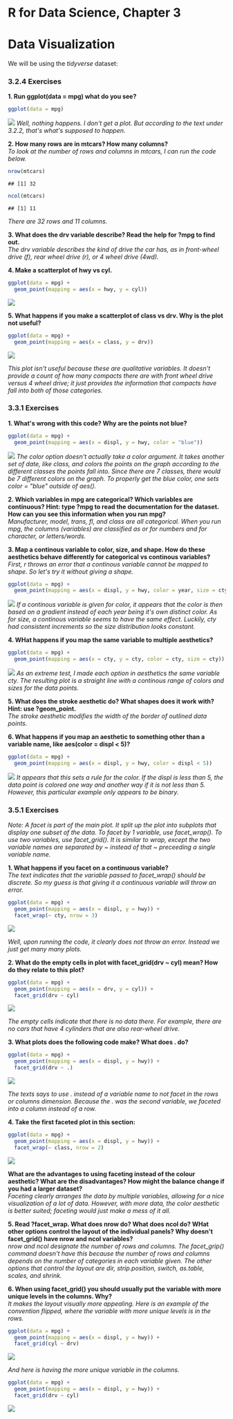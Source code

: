# R for Data Science, Chapter 3

# Data Visualization 

We will be using the _tidyverse_ dataset:


### 3.2.4 Exercises 
**1. Run ggplot(data = mpg) what do you see?**  

```r
ggplot(data = mpg)
```

![](3-Data_Visualization_files/figure-html/unnamed-chunk-2-1.png)<!-- -->
_Well, nothing happens. I don't get a plot. But according to the text under 3.2.2, that's what's supposed to happen._  

**2. How many rows are in mtcars? How many columns?**   
_To look at the number of rows and columns in mtcars, I can run the code below._  

```r
nrow(mtcars)
```

```
## [1] 32
```

```r
ncol(mtcars)
```

```
## [1] 11
```
_There are 32 rows and 11 columns._  

**3. What does the drv variable describe? Read the help for ?mpg to find out.**  
_The drv variable describes the kind of drive the car has, as in front-wheel drive (f), rear wheel drive (r), or 4 wheel drive (4wd)._  

**4. Make a scatterplot of hwy vs cyl.**  

```r
ggplot(data = mpg) + 
  geom_point(mapping = aes(x = hwy, y = cyl))
```

![](3-Data_Visualization_files/figure-html/unnamed-chunk-4-1.png)<!-- -->

**5. What happens if you make a scatterplot of class vs drv. Why is the plot not useful?**  

```r
ggplot(data = mpg) + 
  geom_point(mapping = aes(x = class, y = drv))
```

![](3-Data_Visualization_files/figure-html/unnamed-chunk-5-1.png)<!-- -->

_This plot isn't useful because these are qualitative variables. It doesn't provide a count of how many compacts there are with front wheel drive versus 4 wheel drive; it just provides the information that compacts have fall into both of those categories._  

### 3.3.1 Exercises 
**1. What's wrong with this code? Why are the points not blue?**  

```r
ggplot(data = mpg) + 
  geom_point(mapping = aes(x = displ, y = hwy, color = "blue"))
```

![](3-Data_Visualization_files/figure-html/unnamed-chunk-6-1.png)<!-- -->
_The color option doesn't actually take a color argument. It takes another set of date, like class, and colors the points on the graph according to the different classes the points fall into. Since there are 7 classes, there would be 7 different colors on the graph. To properly get the blue color, one sets color = "blue" outside of aes()._  

**2. Which variables in mpg are categorical? Which variables are continuous? Hint: type ?mpg to read the documentation for the dataset. How can you see this information when you run mpg?**  
_Manufacturer, model, trans, fl, and class are all categorical. When you run mpg, the columns (variables) are classified as <int> or <dbl> for numbers and <chr> for character, or letters/words._  

**3. Map a continous variable to color, size, and shape. How do these aesthetics behave differently for categorical vs continous variables?**  
_First, r throws an error that a continous variable cannot be mapped to shape. So let's try it without giving a shape._  

```r
ggplot(data = mpg) + 
  geom_point(mapping = aes(x = displ, y = hwy, color = year, size = cty))
```

![](3-Data_Visualization_files/figure-html/unnamed-chunk-7-1.png)<!-- -->
_If a continous variable is given for color, it appears that the color is then based on a gradient instead of each year being it's own distinct color. As for size, a continous variable seems to have the same effect. Luckily, cty had consistent increments so the size distribution looks constant._  

**4. WHat happens if you map the same variable to multiple aesthetics?**  

```r
ggplot(data = mpg) + 
  geom_point(mapping = aes(x = cty, y = cty, color = cty, size = cty))
```

![](3-Data_Visualization_files/figure-html/unnamed-chunk-8-1.png)<!-- -->
_As an extreme test, I made each option in aesthetics the same variable cty. The resulting plot is a straight line with a continous range of colors and sizes for the data points._  

**5. What does the stroke aesthetic do? What shapes does it work with? Hint: use ?geom_point.**  
_The stroke aesthetic modifies the width of the border of outlined data points._  

**6. What happens if you map an aesthetic to something other than a variable name, like aes(color = displ < 5)?**  

```r
ggplot(data = mpg) + 
  geom_point(mapping = aes(x = displ, y = hwy, color = displ < 5))
```

![](3-Data_Visualization_files/figure-html/unnamed-chunk-9-1.png)<!-- -->
_It appears that this sets a rule for the color. If the displ is less than 5, the data point is colored one way and another way if it is not less than 5. However, this particular example only appears to be binary._  

### 3.5.1 Exercises  

_Note: A facet is part of the main plot. It split up the plot into subplots that display one subset of the data. To facet by 1 variable, use facet_wrap(). To use two variables, use facet_grid(). It is similar to wrap, except the two variable names are separated by ~ instead of that ~ preceeding a single variable name._  

**1. What happens if you facet on a continuous variable?**  
_The text indicates that the variable passed to facet_wrap() should be discrete. So my guess is that giving it a continuous variable will throw an error._  

```r
ggplot(data = mpg) + 
  geom_point(mapping = aes(x = displ, y = hwy)) + 
  facet_wrap(~ cty, nrow = 3)
```

![](3-Data_Visualization_files/figure-html/unnamed-chunk-10-1.png)<!-- -->

_Well, upon running the code, it clearly does not throw an error. Instead we just get many many plots._  

**2. What do the empty cells in plot with facet_grid(drv ~ cyl) mean? How do they relate to this plot?**  

```r
ggplot(data = mpg) + 
  geom_point(mapping = aes(x = drv, y = cyl)) + 
  facet_grid(drv ~ cyl)
```

![](3-Data_Visualization_files/figure-html/unnamed-chunk-11-1.png)<!-- -->

_The empty cells indicate that there is no data there. For example, there are no cars that have 4 cylinders that are also rear-wheel drive._  

**3. What plots does the following code make? What does . do?**  

```r
ggplot(data = mpg) + 
  geom_point(mapping = aes(x = displ, y = hwy)) + 
  facet_grid(drv ~ .)
```

![](3-Data_Visualization_files/figure-html/unnamed-chunk-12-1.png)<!-- -->

_The texts says to use . instead of a variable name to not facet in the rows or columns dimension. Because the . was the second variable, we faceted into a column instead of a row._  

**4. Take the first faceted plot in this section:**

```r
ggplot(data = mpg) + 
  geom_point(mapping = aes(x = displ, y = hwy)) + 
  facet_wrap(~ class, nrow = 2)
```

![](3-Data_Visualization_files/figure-html/unnamed-chunk-13-1.png)<!-- -->

**What are the advantages to using faceting instead of the colour aesthetic? What are the disadvantages? How might the balance change if you had a larger dataset?**  
_Faceting clearly arranges the data by multiple variables, allowing for a nice visualization of a lot of data. However, with more data, the color aesthetic is better suited; faceting would just make a mess of it all._  

**5. Read ?facet_wrap. What does nrow do? What does ncol do? WHat other options control the layout of the individual panels? Why doesn't facet_grid() have nrow and ncol variables?**  
_nrow and ncol designate the number of rows and columns. The facet_grip() command doesn't have this because the number of rows and columns depends on the number of categories in each variable given. The other options that control the layout are dir, strip.position, switch, as.table, scales, and shrink._  


**6. When using facet_grid() you should usually put the variable with more unique levels in the columns. Why?**  
_It makes the layout visually more appealing. Here is an example of the convention flipped, where the variable with more unique levels is in the rows._  

```r
ggplot(data = mpg) + 
  geom_point(mapping = aes(x = displ, y = hwy)) + 
  facet_grid(cyl ~ drv)
```

![](3-Data_Visualization_files/figure-html/unnamed-chunk-14-1.png)<!-- -->

_And here is having the more unique variable in the columns._  

```r
ggplot(data = mpg) + 
  geom_point(mapping = aes(x = displ, y = hwy)) + 
  facet_grid(drv ~ cyl)
```

![](3-Data_Visualization_files/figure-html/unnamed-chunk-15-1.png)<!-- -->

